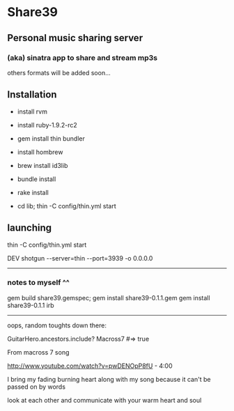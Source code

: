 # Share39
## Personal music sharing server 
### (aka) sinatra app to share and stream mp3s 
others formats will be added soon...


## Installation

- install rvm
- install ruby-1.9.2-rc2

- gem install thin bundler

- install hombrew 
- brew install id3lib

- bundle install
- rake install
- cd lib; thin -C config/thin.yml start



## launching

thin -C config/thin.yml start

DEV
shotgun --server=thin --port=3939 -o 0.0.0.0

---

### notes to myself ^^

gem build share39.gemspec; gem install share39-0.1.1.gem 
gem install share39-0.1.1
irb

---

oops, random toughts down there: 

GuitarHero.ancestors.include?  Macross7 #=> true 

From macross 7 song

http://www.youtube.com/watch?v=pwDENOpP8fU - 4:00

I bring my fading burning heart along with my song 
because it can't be passed on by words

look at each other and communicate with your warm heart and soul